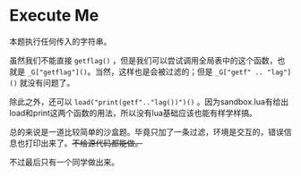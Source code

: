 # Execute Me
本题执行任何传入的字符串。

虽然我们不能直接 `getflag()` ，但是我们可以尝试调用全局表中的这个函数，也就是 `_G["getflag"]()`。当然，这样也是会被过滤的；但是 `_G["getf" .. "lag"]()` 就没有问题了。

除此之外，还可以 `load("print(getf".."lag())")()` 。因为sandbox.lua有给出load和print这两个函数的用法，所以没有lua基础应该也能有样学样搞。

总的来说是一道比较简单的沙盒题。毕竟只加了一条过滤，环境是交互的，错误信息也打印出来了。<strike>不给源代码都能做。</strike>

不过最后只有一个同学做出来。